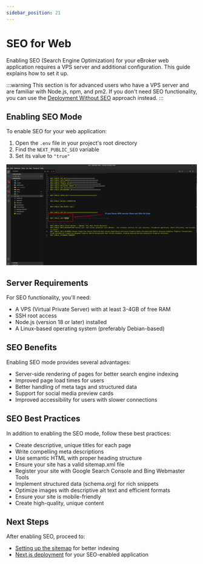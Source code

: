 ```yaml
---
sidebar_position: 21
---
```


# SEO for Web

Enabling SEO (Search Engine Optimization) for your eBroker web application requires a VPS server and additional configuration. This guide explains how to set it up.

:::warning
This section is for advanced users who have a VPS server and are familiar with Node.js, npm, and pm2. If you don't need SEO functionality, you can use the [Deployment Without SEO](./deployment-without-seo.md) approach instead.
:::

## Enabling SEO Mode

To enable SEO for your web application:

1. Open the `.env` file in your project's root directory
2. Find the `NEXT_PUBLIC_SEO` variable
3. Set its value to `"true"`

![Next Public SEO](/images/web/next_public_seo.png)

## Server Requirements

For SEO functionality, you'll need:

- A VPS (Virtual Private Server) with at least 3-4GB of free RAM
- SSH root access
- Node.js (version 18 or later) installed
- A Linux-based operating system (preferably Debian-based)

## SEO Benefits

Enabling SEO mode provides several advantages:

- Server-side rendering of pages for better search engine indexing
- Improved page load times for users
- Better handling of meta tags and structured data
- Support for social media preview cards
- Improved accessibility for users with slower connections

## SEO Best Practices

In addition to enabling the SEO mode, follow these best practices:

- Create descriptive, unique titles for each page
- Write compelling meta descriptions
- Use semantic HTML with proper heading structure
- Ensure your site has a valid sitemap.xml file
- Register your site with Google Search Console and Bing Webmaster Tools
- Implement structured data (schema.org) for rich snippets
- Optimize images with descriptive alt text and efficient formats
- Ensure your site is mobile-friendly
- Create high-quality, unique content

## Next Steps

After enabling SEO, proceed to:

- [Setting up the sitemap](./sitemap-setup.md) for better indexing
- [Next.js deployment](./nextjs-deployment.md) for your SEO-enabled application
